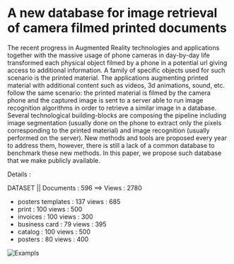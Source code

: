 # A new database for image retrieval of camera filmed printed documents


The recent progress in Augmented Reality technologies and applications together with the massive usage of phone cameras in day-by-day life transformed each physical object filmed by a phone in a potential url giving access to additional information. A family of specific objects used for such scenario is the printed material. The applications augmenting printed material with additional content such as videos, 3d animations, sound, etc. follow the same scenario: the printed material is filmed by the camera phone and the captured image is sent to a server  able to run image recognition algorithms in order to retrieve a similar image in a database. Several technological building-blocks are composing the pipeline including image segmentation (usually done on the phone to extract only the pixels corresponding to the printed material) and image recognition (usually performed on the server). New methods and tools are proposed every year to address them, however, there is still a lack of a common database to benchmark these new methods. In this paper, we propose such database that we make publicly available.


Details : 

DATASET ||  Documents : 596 ==> Views :  2780
 -  posters templates   : 137  views :  685
 -  print   : 100  views :  500
 -  invoices   : 100  views :  300
 -  business card   : 79  views :  395
 -  catalog   : 100  views :  500
 -  posters   : 80  views :  400


![Exampls](dataset.png)